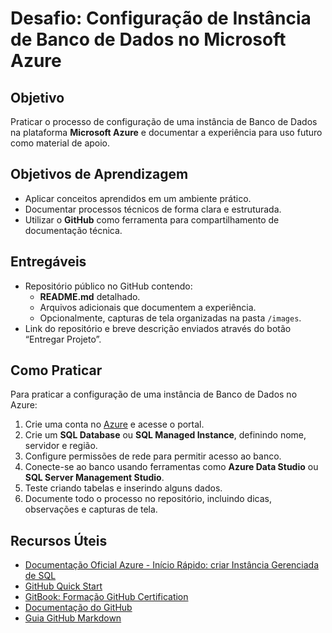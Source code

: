 # Desafio: Configuração de Instância de Banco de Dados no Microsoft Azure

## Objetivo
Praticar o processo de configuração de uma instância de Banco de Dados na plataforma **Microsoft Azure** e documentar a experiência para uso futuro como material de apoio.

## Objetivos de Aprendizagem
- Aplicar conceitos aprendidos em um ambiente prático.
- Documentar processos técnicos de forma clara e estruturada.
- Utilizar o **GitHub** como ferramenta para compartilhamento de documentação técnica.

## Entregáveis
- Repositório público no GitHub contendo:
  - **README.md** detalhado.
  - Arquivos adicionais que documentem a experiência.
  - Opcionalmente, capturas de tela organizadas na pasta `/images`.
- Link do repositório e breve descrição enviados através do botão “Entregar Projeto”.

## Como Praticar
Para praticar a configuração de uma instância de Banco de Dados no Azure:

1. Crie uma conta no [Azure](https://portal.azure.com/) e acesse o portal.
2. Crie um **SQL Database** ou **SQL Managed Instance**, definindo nome, servidor e região.
3. Configure permissões de rede para permitir acesso ao banco.
4. Conecte-se ao banco usando ferramentas como **Azure Data Studio** ou **SQL Server Management Studio**.
5. Teste criando tabelas e inserindo alguns dados.
6. Documente todo o processo no repositório, incluindo dicas, observações e capturas de tela.

## Recursos Úteis
- [Documentação Oficial Azure - Início Rápido: criar Instância Gerenciada de SQL](https://learn.microsoft.com/pt-br/azure/sql-database/sql-database-single-database-create-quickstart)
- [GitHub Quick Start](https://docs.github.com/pt/get-started/quickstart)
- [GitBook: Formação GitHub Certification](https://gitbook.com/)
- [Documentação do GitHub](https://docs.github.com/)
- [Guia GitHub Markdown](https://guides.github.com/features/mastering-markdown/)

